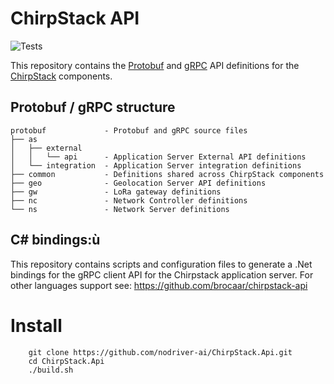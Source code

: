 # ChirpStack API

![Tests](https://github.com/brocaar/chirpstack-api/actions/workflows/main.yml/badge.svg?branch=master)

This repository contains the [Protobuf](https://developers.google.com/protocol-buffers/)
and [gRPC](https://grpc.io/) API definitions for the [ChirpStack](https://www.chirpstack.io)
components.

## Protobuf / gRPC structure

```
protobuf             - Protobuf and gRPC source files
├── as
│   ├── external
│   │   └── api      - Application Server External API definitions
│   └── integration  - Application Server integration definitions
├── common           - Definitions shared across ChirpStack components
├── geo              - Geolocation Server API definitions
├── gw               - LoRa gateway definitions
├── nc               - Network Controller definitions
└── ns               - Network Server definitions
```

## C\# bindings:ù
This repository contains scripts and configuration files to generate a .Net bindings for the 
gRPC client API for the Chirpstack application server. For other languages support see:
    https://github.com/brocaar/chirpstack-api

# Install
```
    git clone https://github.com/nodriver-ai/ChirpStack.Api.git
    cd ChirpStack.Api
    ./build.sh
```
